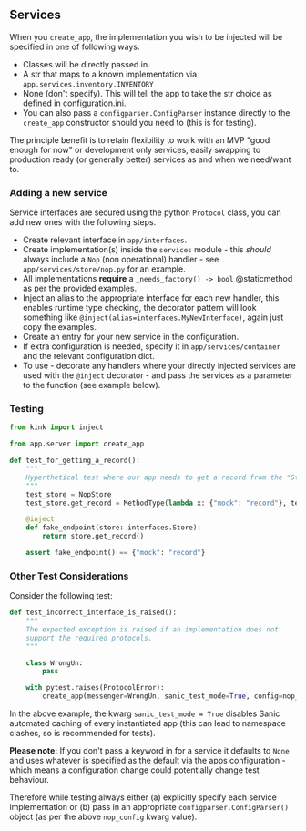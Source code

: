 
## Services

When you `create_app`, the implementation you wish to be injected will be specified in one of following ways:

* Classes will be directly passed in.
* A str that maps to a known implementation via `app.services.inventory.INVENTORY`
* None (don't specify). This will tell the app to take the str choice as defined in configuration.ini.
* You can also pass a `configparser.ConfigParser` instance directly to the `create_app` constructor should you need to (this is for testing).

The principle benefit is to retain flexibility to work with an MVP "good enough for now" or development only services, easily swapping to production ready (or generally better) services as and when we need/want to.


### Adding a new service

Service interfaces are secured using the python `Protocol` class, you can add new ones with the following steps.

* Create relevant interface in `app/interfaces`.
* Create implementation(s) inside the `services` module - this _should_ always include a `Nop` (non operational) handler - see `app/services/store/nop.py` for an example.
* All implementations **require** a `_needs_factory() -> bool` @staticmethod as per the provided examples.
* Inject an alias to the appropriate interface for each new handler, this enables runtime type checking, the decorator pattern will look something like `@inject(alias=interfaces.MyNewInterface)`, again just copy the examples.
* Create an entry for your new service in the configuration.
* If extra configuration is needed, specify it in `app/services/container` and the relevant configuration dict.
* To use - decorate any handlers where your directly injected services are used with the `@inject` decorator - and pass the services as a parameter to the function (see example below). 


### Testing


```python
from kink import inject

from app.server import create_app

def test_for_getting_a_record():
    """
    Hyperthetical test where our app needs to get a record from the "Store"
    """
    test_store = NopStore
    test_store.get_record = MethodType(lambda x: {"mock": "record"}, test_store)

    @inject
    def fake_endpoint(store: interfaces.Store):
        return store.get_record()

    assert fake_endpoint() == {"mock": "record"}
```


### Other Test Considerations

Consider the following test:

```python
def test_incorrect_interface_is_raised():
    """
    The expected exception is raised if an implementation does not
    support the required protocols.
    """

    class WrongUn:
        pass

    with pytest.raises(ProtocolError):
        create_app(messenger=WrongUn, sanic_test_mode=True, config=nop_config)

```

In the above example, the kwarg `sanic_test_mode = True` disables Sanic automated caching of every instantiated app (this can lead to namespace clashes, so is recommended for tests).  

**Please note:** If you don't pass a keyword in for a service it defaults to `None` and uses whatever is specified as the default via the apps configuration - which means a configuration change could potentially change test behaviour.

Therefore while testing always either (a) explicitly specify each service implementation or (b) pass in an appropriate `configparser.ConfigParser()` object (as per the above `nop_config` kwarg value).